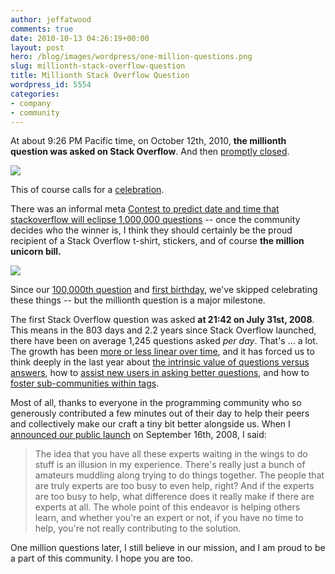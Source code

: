 ```yaml
---
author: jeffatwood
comments: true
date: 2010-10-13 04:26:19+00:00
layout: post
hero: /blog/images/wordpress/one-million-questions.png
slug: millionth-stack-overflow-question
title: Millionth Stack Overflow Question
wordpress_id: 5554
categories:
- company
- community
---
```


At about 9:26 PM Pacific time, on October 12th, 2010, **the millionth question was asked on Stack Overflow**. And then [promptly closed](http://stackoverflow.com/questions/3920757/question-1-million-closed).

![](/blog/images/wordpress/one-million-questions.png)

This of course calls for a [celebration](http://blog.stackoverflow.com/2010/03/reminder-its-april-1st/).



There was an informal meta [Contest to predict date and time that stackoverflow will eclipse 1,000,000 questions](http://meta.stackoverflow.com/questions/54249/contest-to-predict-date-and-time-that-stackoverflow-will-eclipse-1-000-000-questi) -- once the community decides who the winner is, I think they should certainly be the proud recipient of a Stack Overflow t-shirt, stickers, and of course **the million unicorn bill.**

[![](http://blog.stackoverflow.com/wp-content/uploads/one-million-unicorn-bill-both-small.jpg)](http://fakemillions.com/catalog_new/product_info.php?products_id=58)

Since our [100,000th question](http://blog.stackoverflow.com/2009/02/happy-100000th-question/) and [first birthday](http://blog.stackoverflow.com/2009/08/one-year-of-stack-overflow/), we've skipped celebrating these things -- but the millionth question is a major milestone.

The first Stack Overflow question was asked **at 21:42 on July 31st, 2008**.  This means in the 803 days and 2.2 years since Stack Overflow launched, there have been on average 1,245 questions asked _per day_. That's ... a lot. The growth has been [more or less linear over time](http://meta.stackoverflow.com/questions/13088/questions-vs-time-graph/13102#13102), and it has forced us to think deeply in the last year about [the intrinsic value of questions versus answers](http://blog.stackoverflow.com/2010/03/important-reputation-rule-changes/), how to [assist new users in asking better questions](http://blog.stackoverflow.com/2010/10/asking-better-questions/), and how to [foster sub-communities within tags](http://blog.stackoverflow.com/2010/08/new-tag-info-pages/).

Most of all, thanks to everyone in the programming community who so generously contributed a few minutes out of their day to help their peers and collectively make our craft a tiny bit better alongside us. When I [announced our public launch](http://www.codinghorror.com/blog/2008/09/stack-overflow-none-of-us-is-as-dumb-as-all-of-us.html) on September 16th, 2008, I said:



<blockquote>
The idea that you have all these experts waiting in the wings to do stuff is an illusion in my experience. There's really just a bunch of amateurs muddling along trying to do things together. The people that are truly experts are too busy to even help, right? And if the experts are too busy to help, what difference does it really make if there are experts at all. The whole point of this endeavor is helping others learn, and whether you're an expert or not, if you have no time to help, you're not really contributing to the solution.
</blockquote>



One million questions later, I still believe in our mission, and I am proud to be a part of this community. I hope you are too.
